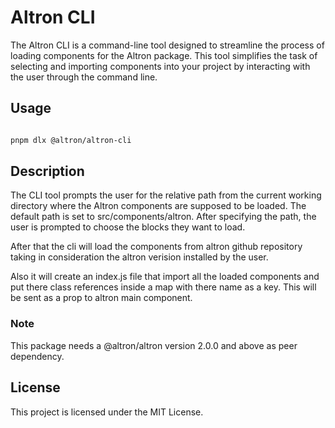 # Altron CLI

The Altron CLI is a command-line tool designed to streamline the process of loading components for the Altron package. This tool simplifies the task of selecting and importing components into your project by interacting with the user through the command line.

## Usage

```bash

pnpm dlx @altron/altron-cli

```

## Description

The CLI tool prompts the user for the relative path from the current working directory where the Altron components are supposed to be loaded. The default path is set to src/components/altron. After specifying the path, the user is prompted to choose the blocks they want to load.

After that the cli will load the components from altron github repository taking in consideration the altron verision installed by the user.

Also it will create an index.js file that import all the loaded components and put there class references inside a map with there name as a key. This will be sent as a prop to altron main component.

### Note

This package needs a @altron/altron version 2.0.0 and above as peer dependency.

## License

This project is licensed under the MIT License.
